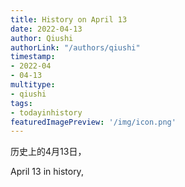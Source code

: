 ```yaml
---
title: History on April 13
date: 2022-04-13
author: Qiushi 
authorLink: "/authors/qiushi"
timestamp: 
- 2022-04
- 04-13
multitype: 
- qiushi
tags: 
- todayinhistory
featuredImagePreview: '/img/icon.png'
---
```









历史上的4月13日，

April 13 in history, 

<!--more-->

